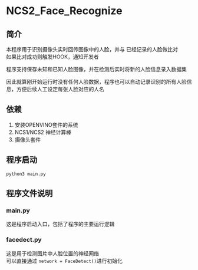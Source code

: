# NCS2_Face_Recognize
## 简介
本程序用于识别摄像头实时回传图像中的人脸，并与
已经记录的人脸做比对  
如果比对成功则触发HOOK，通知开发者  

程序支持保存未知和已知人脸图像，并在检测后实时将新的人脸信息录入数据集

因此就算刚开始运行时没有任何人脸数据，程序也可以自动记录识别的所有人脸信息，方便后续人工设定每张人脸对应的人名

## 依赖
1. 安装OPENVINO套件的系统
2. NCS1/NCS2 神经计算棒
3. 摄像头套件

## 程序启动
`python3 main.py`

## 程序文件说明
### main.py
这是程序启动入口，包括了程序的主要运行逻辑

### facedect.py
这是用于检测图片中人脸位置的神经网络  
可以直接通过 `network = FaceDetect()`进行初始化
